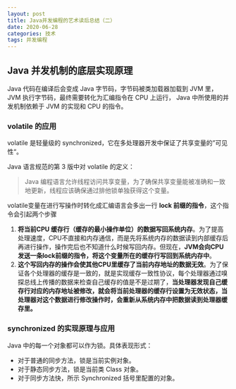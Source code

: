 ```yaml
---
layout: post
title: Java并发编程的艺术读后总结（二）
date: 2020-06-28
categories: 技术
tags: 并发编程
---
```


## Java 并发机制的底层实现原理

Java 代码在编译后会变成 Java 字节码，字节码被类加载器加载到 JVM 里，JVM 执行字节码，最终需要转化为汇编指令在 CPU 上运行， Java 中所使用的并发机制依赖于 JVM 的实现和 CPU 的指令。

### volatile 的应用

volatile 是轻量级的 synchronized，它在多处理器开发中保证了共享变量的”可见性“。

Java 语言规范的第 3 版中对 volatile 的定义：

>  Java 编程语言允许线程访问共享变量，为了确保共享变量能被准确和一致地更新，线程应该确保通过排他锁单独获得这个变量。

volatile变量在进行写操作时转化成汇编语言会多出一行 **lock 前缀的指令**，这个指令会引起两个步骤

1. **将当前CPU 缓存行（缓存的最小操作单位）的数据写回系统内存**。为了提高处理速度，CPU不直接和内存通信，而是先将系统内存的数据读到内部缓存后再进行操作，操作完后也不知道什么时候写回内存。但现在，**JVM会向CPU发送一条lock前缀的指令，将这个变量所在的缓存行写回到系统内存中**。
2. **这个写回内存的操作会使其他CPU里缓存了当前内存地址的数据无效**。为了保证各个处理器的缓存是一致的，就是实现缓存一致性协议，每个处理器通过嗅探总线上传播的数据来检查自己缓存的值是不是过期了，**当处理器发现自己缓存行对应的内存地址被修改，就会将当前处理器的缓存行设置为无效状态，当处理器对这个数据进行修改操作时，会重新从系统内存中把数据读到处理器缓存里。**

### synchronized 的实现原理与应用

Java 中的每一个对象都可以作为锁。具体表现形式：

- 对于普通的同步方法，锁是当前实例对象。
- 对于静态同步方法，锁是当前类 Class 对象。
- 对于同步方法快，所示 Synchronized 括号里配置的对象。

